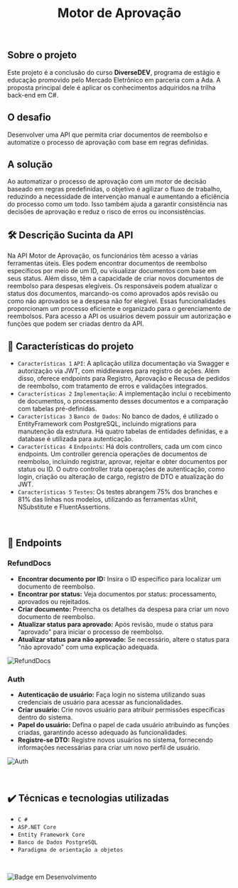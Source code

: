 <h1 align="center"> Motor de Aprovação </h1>
<br>

## Sobre o projeto
Este projeto é a conclusão do curso **DiverseDEV**, programa de estágio e educação promovido pelo Mercado Eletrônico em parceria com a Ada. A proposta principal dele é aplicar os conhecimentos adquiridos na trilha back-end em C#.
<br>

## O desafio 
Desenvolver uma API que permita criar documentos de reembolso e automatize o processo de aprovação com base em regras definidas.
<br>

## A solução
Ao automatizar o processo de aprovação com um motor de decisão baseado em regras predefinidas, o objetivo é agilizar o fluxo de trabalho, reduzindo a necessidade de intervenção manual e aumentando a eficiência do processo como um todo. Isso também ajuda a garantir consistência nas decisões de aprovação e reduz o risco de erros ou inconsistências.
<br>

## 🛠️ Descrição Sucinta da API
Na API Motor de Aprovação, os funcionários têm acesso a várias ferramentas úteis. Eles podem encontrar documentos de reembolso específicos por meio de um ID, ou visualizar documentos com base em seus status. Além disso, têm a capacidade de criar novos documentos de reembolso para despesas elegíveis. Os responsáveis podem atualizar o status dos documentos, marcando-os como aprovados após revisão ou como não aprovados se a despesa não for elegível. Essas funcionalidades proporcionam um processo eficiente e organizado para o gerenciamento de reembolsos. Para acesso a API os usuários devem possuir um autorização e funções que podem ser criadas dentro da API.
<br>


## 🔨 Características do projeto

- `Características 1` `API`: A aplicação utiliza documentação via Swagger e autorização via JWT, com middlewares para registro de ações. Além disso, oferece endpoints para Registro, Aprovação e Recusa de pedidos de reembolso, com tratamento de erros e validações integrados.
- `Características 2` `Implementação`: A implementação inclui o recebimento de documentos, o processamento desses documentos e a comparação com tabelas pré-definidas.
- `Características 3` `Banco de Dados`: No banco de dados, é utilizado o EntityFramework com PostgreSQL, incluindo migrations para manutenção da estrutura. Há quatro tabelas de entidades definidas, e a database é utilizada para autenticação.
- `Características 4` `Endpoints`: Há dois controllers, cada um com cinco endpoints. Um controller gerencia operações de documentos de reembolso, incluindo registrar, aprovar, rejeitar e obter documentos por status ou ID. O outro controller trata operações de autenticação, como login, criação ou alteração de cargo, registro de DTO e atualização do JWT.
- `Características 5` `Testes`: Os testes abrangem 75% dos branches e 81% das linhas nos modelos, utilizando as ferramentas xUnit, NSubstitute e FluentAssertions. 
<br>

## 📁 Endpoints
### RefundDocs
- **Encontrar documento por ID:** Insira o ID específico para localizar um documento de reembolso.
- **Encontrar por status:** Veja documentos por status: processamento, aprovados ou rejeitados.
- **Criar documento:** Preencha os detalhes da despesa para criar um novo documento de reembolso.
- **Atualizar status para aprovado:** Após revisão, mude o status para "aprovado" para iniciar o processo de reembolso.
- **Atualizar status para não aprovado:** Se necessário, altere o status para "não aprovado" com uma explicação adequada.

![RefundDocs](https://github.com/little-junior/MotorAprovacao/assets/89549170/8cc44232-4dec-4bb3-b148-6f44387d1e17)

### Auth
- **Autenticação de usuário:** Faça login no sistema utilizando suas credenciais de usuário para acessar as funcionalidades.
- **Criar usuário:** Crie novos usuário para atribuir permissões específicas dentro do sistema.
- **Papel do usuário:** Defina o papel de cada usuário atribuindo as funções criadas, garantindo acesso adequado às funcionalidades.
- **Registre-se DTO:** Registre novos usuários no sistema, fornecendo informações necessárias para criar um novo perfil de usuário.

![Auth](https://github.com/little-junior/MotorAprovacao/assets/89549170/32a47a1f-f742-47ad-a07c-537cefb4046c)

<br>

## ✔️ Técnicas e tecnologias utilizadas

- ``C #``
- ``ASP.NET Core``
- ``Entity Framework Core``
- ``Banco de Dados PostgreSQL``
- ``Paradigma de orientação a objetos``
<br>

![Badge em Desenvolvimento](http://img.shields.io/static/v1?label=STATUS&message=EM%20DESENVOLVIMENTO&color=GREEN&style=for-the-badge)
  

